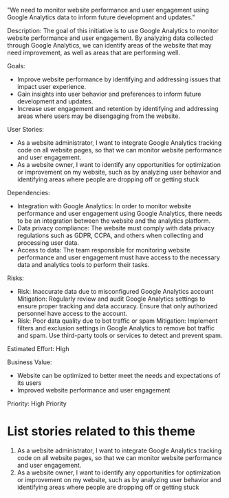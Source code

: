 "We need to monitor website performance and user engagement using Google Analytics data to inform future development and updates."

Description: The goal of this initiative is to use Google Analytics to monitor website performance and user engagement. By analyzing data collected through Google Analytics, we can identify areas of the website that may need improvement, as well as areas that are performing well.

Goals: 
* Improve website performance by identifying and addressing issues that impact user experience.
* Gain insights into user behavior and preferences to inform future development and updates.
* Increase user engagement and retention by identifying and addressing areas where users may be disengaging from the website. 

User Stories: 
* As a website administrator, I want to integrate Google Analytics tracking code on all website pages, so that we can monitor website performance and user engagement.
* As a website owner, I want to identify any opportunities for optimization or improvement on my website, such as by analyzing user behavior and identifying areas where people are dropping off or getting stuck

Dependencies: 
* Integration with Google Analytics: In order to monitor website performance and user engagement using Google Analytics, there needs to be an integration between the website and the analytics platform.
* Data privacy compliance: The website must comply with data privacy regulations such as GDPR, CCPA, and others when collecting and processing user data.
* Access to data: The team responsible for monitoring website performance and user engagement must have access to the necessary data and analytics tools to perform their tasks.

Risks: 
* Risk: Inaccurate data due to misconfigured Google Analytics account
Mitigation: Regularly review and audit Google Analytics settings to ensure proper tracking and data accuracy. Ensure that only authorized personnel have access to the account.
* Risk: Poor data quality due to bot traffic or spam
Mitigation: Implement filters and exclusion settings in Google Analytics to remove bot traffic and spam. Use third-party tools or services to detect and prevent spam.

Estimated Effort: High 

Business Value: 
* Website can be optimized to better meet the needs and expectations of its users
* Improved website performance and user engagement

Priority: High Priority 

# List stories related to this theme
1. As a website administrator, I want to integrate Google Analytics tracking code on all website pages, so that we can monitor website performance and user engagement.
2. As a website owner, I want to identify any opportunities for optimization or improvement on my website, such as by analyzing user behavior and identifying areas where people are dropping off or getting stuck
